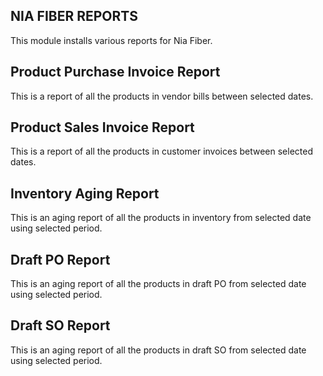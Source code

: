 NIA FIBER REPORTS
--------
This module installs various reports for Nia Fiber.


Product Purchase Invoice Report
--------
This is a report of all the products in vendor bills between selected dates.


Product Sales Invoice Report
--------
This is a report of all the products in customer invoices between selected dates.


Inventory Aging Report
--------
This is an aging report of all the products in inventory from selected date using selected period.

Draft PO Report
--------
This is an aging report of all the products in draft PO from selected date using selected period.

Draft SO Report
--------
This is an aging report of all the products in draft SO from selected date using selected period.
